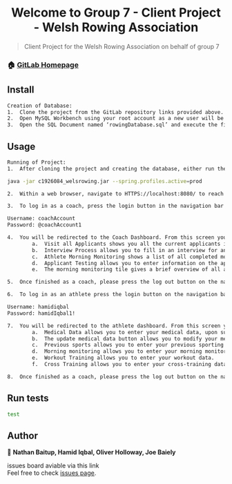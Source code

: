 <h1 align="center">Welcome to Group 7 - Client Project - Welsh Rowing Association</h1>
<p>
</p>

> Client Project for the Welsh Rowing Association on behalf of group 7

### 🏠 [GitLab Homepage](https://git.cardiff.ac.uk/c1926084/clientproject-group7)

## Install

```sh
Creation of Database:
1.	Clone the project from the GitLab repository links provided above.
2.	Open MySQL Workbench using your root account as a new user will be created within the SQL execution.
3.	Open the SQL Document named ‘rowingDatabase.sql’ and execute the file, creating the database and populating with data.

```

## Usage

```sh
Running of Project:
1.	After cloning the project and creating the database, either run the application from within IntelliJ IDE using Gradle, under the bootRunProd task in the application folder or using the provided jar in the root folder and the command below.

java -jar c1926084_welsrowing.jar --spring.profiles.active=prod

2.	Within a web browser, navigate to HTTPS://localhost:8080/ to reach the home page.

3.	To log in as a coach, press the login button in the navigation bar and enter the following credentials:

Username: coachAccount
Password: @coachAccount1

4.	You will be redirected to the Coach Dashboard. From this screen you can visit each page by pressing on the respected button. To return to the Coach Dashboard from these pages, press the back arrow on your browser.
        a.	Visit all Applicants shows you all the current applicants in the system, where pressing the accept button will accept the applicant and remove them from the list and rejecting an applicant will do the same, where an email will be sent to the athlete if rejected.
        b.	Interview Process allows you to fill in an interview for an athlete.
        c.	Athlete Morning Monitoring shows a list of all completed morning monitoring data.
        d.	Applicant Testing allows you to enter information on the applicant that you want to test, if selecting START, or 8 Weeks for the follow up question, the applicant will be upgraded to an athlete and will be removed from the list of applicants.
        e.	The morning monitoring tile gives a brief overview of all athletes who haven’t completed their morning monitoring form

5.	Once finished as a coach, please press the log out button on the navigation bar.

6.	To log in as an athlete press the login button on the navigation bar and enter the following credentials:

Username: hamidiqbal
Password: hamidIqbal1!

7.	You will be redirected to the athlete dashboard. From this screen you can visit each page by pressing on the respected button. To return to the Athlete Dashboard from these pages, press the back arrow on your browser.
        a.	Medical Data allows you to enter your medical data, upon submission the data is encrypted.
        b.	The update medical data button allows you to modify your medical data if necessary.
        c.	Previous sports allows you to enter your previous sporting history.
        d.	Morning monitoring allows you to enter your morning monitoring data. When 7 days have been entered for a week, the graph will update showing the last 7 days of data.
        e.	Workout Training allows you to enter your workout data.
        f.	Cross Training allows you to enter your cross-training data. 

8.	Once finished as a coach, please press the log out button on the navigation bar.

```

## Run tests

```sh
test
```

## Author

👤 **Nathan Baitup, Hamid Iqbal, Oliver Holloway, Joe Baiely**


issues board aviable via this link <br />Feel free to check [issues page](https://git.cardiff.ac.uk/c1926084/clientproject-group7/-/issues?scope=all&utf8=%E2%9C%93&state=all). 
